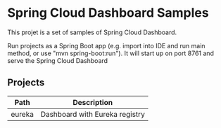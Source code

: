 # Spring Cloud Dashboard Samples

This projet is a set of samples of Spring Cloud Dashboard.

Run projects as a Spring Boot app (e.g. import into IDE and run
main method, or use "mvn spring-boot:run"). It will start up on port
8761 and serve the Spring Cloud Dashboard

## Projects

| Path             | Description  |
|------------------|--------------|
| eureka                        | Dashboard with Eureka registry  |